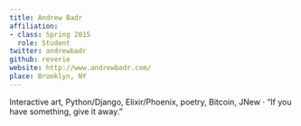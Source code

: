 ```yaml
---
title: Andrew Badr
affiliation:
- class: Spring 2015
  role: Student
twitter: andrewbadr
github: reverie
website: http://www.andrewbadr.com/
place: Brooklyn, NY
---
```

Interactive art, Python/Django, Elixir/Phoenix, poetry, Bitcoin, JNew · “If you have something, give it away.”